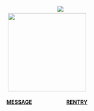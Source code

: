 <div align="center">

⠀⠀⠀⠀⠀⠀⠀![](https://komarev.com/ghpvc/?username=croomf&style=folat-square&color=000000&label=SAFEGUARDS)<br>
<img src="https://file.garden/ZePk4xqOoVX2prf4/gifs/1" width="210"/>  
 <h4> <a href="https://slash.atabook.org">MESSAGE</a>⠀⠀⠀⠀⠀⠀⠀⠀⠀<a href="https://rentry.co/bio">RENTRY</a>
</div>
